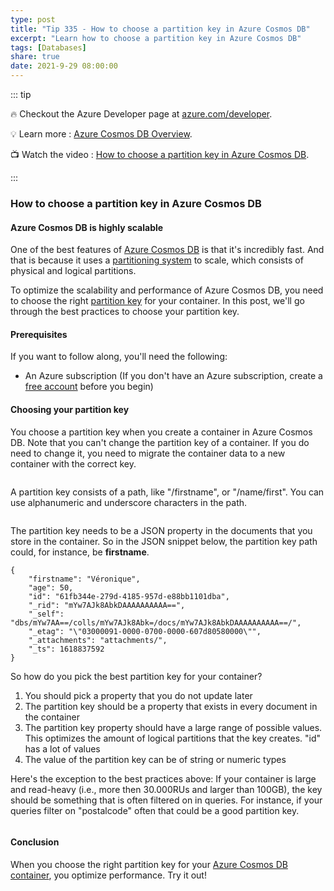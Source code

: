 ```yaml
---
type: post
title: "Tip 335 - How to choose a partition key in Azure Cosmos DB"
excerpt: "Learn how to choose a partition key in Azure Cosmos DB"
tags: [Databases]
share: true
date: 2021-9-29 08:00:00
---
```


::: tip 

:fire: Checkout the Azure Developer page at [azure.com/developer](https://azure.com/developer?WT.mc_id=azure-azuredevtips-azureappsdev).

:bulb: Learn more : [Azure Cosmos DB Overview](https://docs.microsoft.com/azure/cosmos-db/introduction?WT.mc_id=docs-azuredevtips-azureappsdev). 

:tv: Watch the video : [How to choose a partition key in Azure Cosmos DB](https://www.youtube.com/watch?v=7gdB_PHhACw?WT.mc_id=youtube-azuredevtips-azureappsdev).

:::

### How to choose a partition key in Azure Cosmos DB

#### Azure Cosmos DB is highly scalable
One of the best features of [Azure Cosmos DB](https://docs.microsoft.com/azure/cosmos-db/introduction?WT.mc_id=docs-azuredevtips-azureappsdev) is that it's incredibly fast. And that is because it uses a [partitioning system](https://docs.microsoft.com/azure/cosmos-db/partitioning-overview?WT.mc_id=docs-azuredevtips-azureappsdev) to scale, which consists of physical and logical partitions. 

To optimize the scalability and performance of Azure Cosmos DB, you need to choose the right [partition key](https://docs.microsoft.com/azure/cosmos-db/partitioning-overview#choose-partitionkey?WT.mc_id=docs-azuredevtips-azureappsdev) for your container. In this post, we'll go through the best practices to choose your partition key.

#### Prerequisites
If you want to follow along, you'll need the following:
* An Azure subscription (If you don't have an Azure subscription, create a [free account](https://azure.microsoft.com/free/?WT.mc_id=azure-azuredevtips-azureappsdev) before you begin)

#### Choosing your partition key
You choose a partition key when you create a container in Azure Cosmos DB. Note that you can't change the partition key of a container. If you do need to change it, you need to migrate the container data to a new container with the correct key. 

<img :src="$withBase('/files/119create.png')" width="75%">

A partition key consists of a path, like "/firstname", or "/name/first". You can use alphanumeric and underscore characters in the path. 

<img :src="$withBase('/files/119path.png')" width="25%">

The partition key needs to be a JSON property in the documents that you store in the container. So in the JSON snippet below, the partition key path could, for instance, be **firstname**.

```
{
    "firstname": "Véronique",
    "age": 50,
    "id": "61fb344e-279d-4185-957d-e88bb1101dba",
    "_rid": "mYw7AJk8AbkDAAAAAAAAAA==",
    "_self": "dbs/mYw7AA==/colls/mYw7AJk8Abk=/docs/mYw7AJk8AbkDAAAAAAAAAA==/",
    "_etag": "\"03000091-0000-0700-0000-607d80580000\"",
    "_attachments": "attachments/",
    "_ts": 1618837592
}
```

So how do you pick the best partition key for your container?

1. You should pick a property that you do not update later
2. The partition key should be a property that exists in every document in the container
3. The partition key property should have a large range of possible values. This optimizes the amount of logical partitions that the key creates. "id" has a lot of values
4. The value of the partition key can be of string or numeric types

Here's the exception to the best practices above: If your container is large and read-heavy (i.e., more then 30.000RUs and larger than 100GB), the key should be something that is often filtered on in queries. For instance, if your queries filter on "postalcode" often that could be a good partition key.

<img :src="$withBase('/files/119choice.png')" width="75%">

#### Conclusion
When you choose the right partition key for your [Azure Cosmos DB container](https://docs.microsoft.com/azure/cosmos-db/introduction?WT.mc_id=docs-azuredevtips-azureappsdev), you optimize performance. Try it out!
